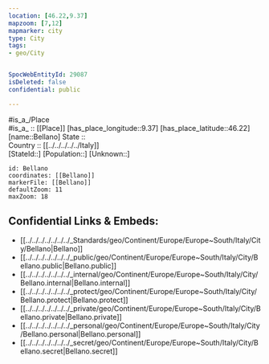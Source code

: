 ```yaml
---
location: [46.22,9.37] 
mapzoom: [7,12] 
mapmarker: city 
type: City
tags:
- geo/City


SpocWebEntityId: 29087
isDeleted: false
confidential: public

---
```

#is_a_/Place  
#is_a_ :: [[Place]] 
[has_place_longitude::9.37] 
[has_place_latitude::46.22] 
[name::Bellano] 
State ::  
Country :: [[../../../../../Italy]]  
[StateId::] 
[Population::] 
[Unknown::] 


```leaflet
id: Bellano
coordinates: [[Bellano]] 
markerFile: [[Bellano]] 
defaultZoom: 11 
maxZoom: 18
```


## Confidential Links & Embeds: 
- [[../../../../../../../_Standards/geo/Continent/Europe/Europe~South/Italy/City/Bellano|Bellano]] 
- [[../../../../../../../_public/geo/Continent/Europe/Europe~South/Italy/City/Bellano.public|Bellano.public]] 
- [[../../../../../../../_internal/geo/Continent/Europe/Europe~South/Italy/City/Bellano.internal|Bellano.internal]] 
- [[../../../../../../../_protect/geo/Continent/Europe/Europe~South/Italy/City/Bellano.protect|Bellano.protect]] 
- [[../../../../../../../_private/geo/Continent/Europe/Europe~South/Italy/City/Bellano.private|Bellano.private]] 
- [[../../../../../../../_personal/geo/Continent/Europe/Europe~South/Italy/City/Bellano.personal|Bellano.personal]] 
- [[../../../../../../../_secret/geo/Continent/Europe/Europe~South/Italy/City/Bellano.secret|Bellano.secret]] 
